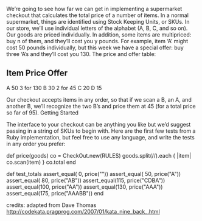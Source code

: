 We’re going to see how far we can get in implementing a supermarket checkout that calculates the total price of a number of items. In a normal supermarket, things are identified using Stock Keeping Units, or SKUs. In our store, we’ll use individual letters of the alphabet (A, B, C, and so on). Our goods are priced individually. In addition, some items are multipriced: buy n of them, and they’ll cost you y pounds. For example, item ‘A’ might cost 50 pounds individually, but this week we have a special offer: buy three ‘A’s and they’ll cost you 130. The price and offer table:

Item  Price   Offer
--------------------------
A     50       3 for 130
B     30       2 for 45
C     20
D     15

Our checkout accepts items in any order, so that if we scan a B, an A, and another B, we’ll recognize the two B’s and price them at 45 (for a total price so far of 95).
Getting Started

The interface to your checkout can be anything you like but we’d suggest passing in a string of SKUs to begin with. Here are the first few tests from a Ruby implementation, but feel free to use any language, and write the tests in any order you prefer:

def price(goods)
   co = CheckOut.new(RULES)
   goods.split(//).each { |item| co.scan(item) }
   co.total
end

def test_totals
  assert_equal(  0, price(""))
  assert_equal( 50, price("A"))
  assert_equal( 80, price("AB"))
  assert_equal(115, price("CDBA"))
  assert_equal(100, price("AA"))
  assert_equal(130, price("AAA"))
  assert_equal(175, price("AAABB"))
end

credits: adapted from Dave Thomas http://codekata.pragprog.com/2007/01/kata_nine_back_.html